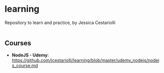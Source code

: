 # learning
Repository to learn and practice, by Jessica Cestariolli 
<br/>
<br/>

## Courses

* **NodeJS - Udemy**: https://github.com/jcestariolli/learning/blob/master/udemy_nodejs/nodejs_course.md
